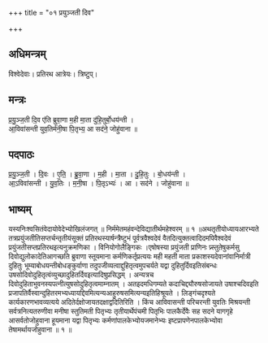 +++
title = "०१ प्रयुञ्जती दिव"

+++
## अधिमन्त्रम्
विश्वेदेवाः। प्रतिरथ आत्रेयः। त्रिष्टुप्।

## मन्त्रः
प्र॒यु॒ञ्ज॒ती दि॒व ए॑ति ब्रुवा॒णा म॒ही मा॒ता दु॑हि॒तुर्बो॒धय॑न्ती ।  
आ॒विवा॑सन्ती युव॒तिर्म॑नी॒षा पि॒तृभ्य॒ आ सद॑ने॒ जोहु॑वाना ॥

## पदपाठः
प्र॒यु॒ञ्ज॒ती । दि॒वः । ए॒ति॒ । ब्रु॒वा॒णा । म॒ही । मा॒ता । दु॒हि॒तुः । बो॒धय॑न्ती ।  
आ॒ऽविवा॑सन्ती । यु॒व॒तिः । म॒नी॒षा । पि॒तृऽभ्यः॑ । आ । सद॑ने । जोहु॑वाना ॥

## भाष्यम्
यस्यनिःश्वसितंवेदायोवेदेभ्योखिलंजगत् ॥ निर्ममेतमहंवन्देविद्यातीर्थमहेश्वरम् ॥ १ ॥अथतृतीयोध्यायआरभ्यते तत्रप्रयुंजतीतिसप्तर्चन्तृतीयंसूक्तं प्रतिरथस्यार्षन्त्रैष्टुभं पूर्वत्रवैश्वदेवं वैतदित्युक्तत्वादिदमपिवैश्वदेवं प्रयुंजतीसप्तप्रतिरथइत्यनुक्रमणिका । विनियोगोलैङ्गिकः ।एषोषस्या प्रयुंजती प्राणिनः प्र्स्तुतेषुकर्मसु दिवोद्युलोकादेतिआगच्छति ब्रुवाणा स्तूयमाना कर्मणिकर्तृप्रत्ययः मही महती माता प्रकाशस्यदेवानांवानिर्मात्री दुहितुः भूम्याबोधयन्तीबोधङ्कुर्वाणा तदुपजीव्यत्वाद्दुहितृत्वमुपचर्यते यद्वा दुहितुर्दिवइतिसंबन्धः उषसोदिवोदुहितृत्वंव्युच्छादुहितर्दिवइत्यादिषुप्रसिद्धम् । अन्यत्रच दिवोदुहिताभुवनस्यपत्नीत्युषसोदुहितृत्वमाम्नातम् । अतइदमधिगम्यते कदाचिद्द्यौरुषसोजायते उषाश्चदिवइति प्रजापतिर्वैस्वान्दुहितरमभ्यध्यायद्दिवमित्यन्यआहुरुषसमित्यन्यइतिहिश्रूयते । लिङ्गंचदृश्यते कार्यकारणभावव्यत्यये अदितेर्दक्षोजायतदक्षाद्वदितिरिति । किंच आविवासन्ती परिचरन्ती युवतिः मिश्रयन्ती सर्वत्रनित्यतरुणीवा मनीषा स्तुतिमती पितृभ्यः तृतीयार्थेपंचमी पितृभिः पालकैर्देवैः सह सदने यागगृहे आसर्वतोजोहुवाना हूयमाना यद्वा पितृभ्यः कर्मणांपालकेभ्योयजमानेभ्यः इष्टप्रापणेनपालकेभ्योवा तेषामर्थायजोहुवाना ॥ १ ॥
